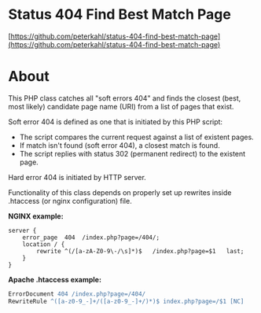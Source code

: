 Status 404 Find Best Match Page
===============================

[https://github.com/peterkahl/status-404-find-best-match-page](https://github.com/peterkahl/status-404-find-best-match-page)

About
=====

This PHP class catches all "soft errors 404" and finds the closest (best,
most likely) candidate page name (URI) from a list of pages that exist.

Soft error 404 is defined as one that is initiated by this PHP script:

* The script compares the current request against a list of existent pages.
* If match isn't found (soft error 404), a closest match is found.
* The script replies with status 302 (permanent redirect) to the existent
  page.

Hard error 404 is initiated by HTTP server.

Functionality of this class depends on properly set up rewrites inside
.htaccess (or nginx configuration) file.

**NGINX example:**

```nginx
server {
	error_page  404  /index.php?page=/404/;
	location / {
        rewrite ^(/[a-zA-Z0-9\-/\s]*)$   /index.php?page=$1   last;
    }
}
```

**Apache .htaccess example:**

```apache
ErrorDocument 404 /index.php?page=/404/
RewriteRule ^([a-z0-9_-]+/([a-z0-9_-]+/)*)$ index.php?page=/$1 [NC]
```

